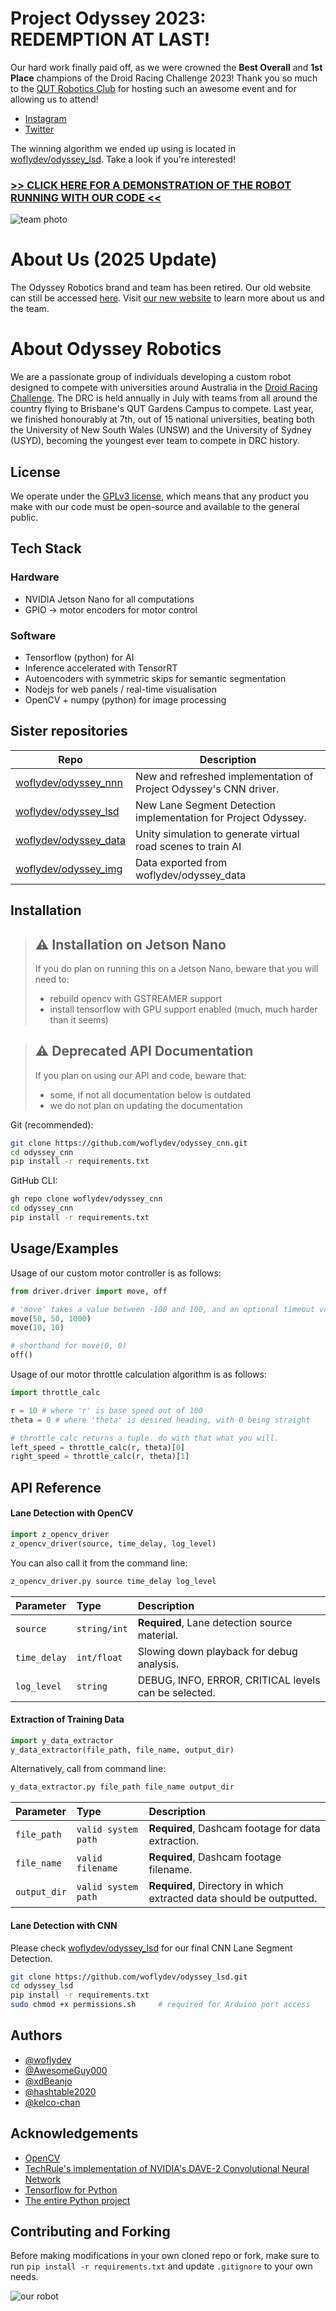 # Project Odyssey 2023: REDEMPTION AT LAST!

Our hard work finally paid off, as we were crowned the **Best Overall** and **1st Place** champions of the Droid Racing Challenge 2023! Thank you so much to the [QUT Robotics Club](https://www.instagram.com/p/Cu9Vgmuro8u/?img_index=1) for hosting such an awesome event and for allowing us to attend!
- [Instagram](https://www.instagram.com/p/Cu8mdIEtegS/?img_index=1)
- [Twitter](https://twitter.com/QUT/status/1679271733004578818)

The winning algorithm we ended up using is located in [woflydev/odyssey_lsd](https://github.com/woflydev/odyssey_lsd). Take a look if you're interested!

### [>> CLICK HERE FOR A DEMONSTRATION OF THE ROBOT RUNNING WITH OUR CODE <<](https://photos.app.goo.gl/apWUW5tePbo4QnF27)

![team photo](https://github.com/woflydev/odyssey_cnn/blob/main/readme/team.jpg)

# About Us (2025 Update)

The Odyssey Robotics brand and team has been retired. Our old website can still be accessed [here](https://aboutodyssey.web.app).
Visit [our new website](https://theseusrobotics.org) to learn more about us and the team.

# About Odyssey Robotics
We are a passionate group of individuals developing a custom robot designed to compete with universities around Australia in the [Droid Racing Challenge](https://qutrobotics.com/droid-racing-challenge/). The DRC is held annually in July with teams from all around the country flying to Brisbane's QUT Gardens Campus to compete. Last year, we finished honourably at 7th, out of 15 national universities, beating both the University of New South Wales (UNSW) and the University of Sydney (USYD), becoming the youngest ever team to compete in DRC history.


## License

We operate under the [GPLv3 license](https://www.gnu.org/licenses/gpl-3.0.en.html), which means that any product you make with our code must be open-source and available to the general public.


## Tech Stack
### Hardware
- NVIDIA Jetson Nano for all computations
- GPIO -> motor encoders for motor control
### Software
- Tensorflow (python) for AI
 - Inference accelerated with TensorRT
 - Autoencoders with symmetric skips for semantic segmentation
- Nodejs for web panels / real-time visualisation
- OpenCV + numpy (python) for image processing

## Sister repositories
| Repo | Description |
| ---- | --- |
| [woflydev/odyssey_nnn](https://github.com/woflydev/odyssey_nnn) | New and refreshed implementation of Project Odyssey's CNN driver. |
| [woflydev/odyssey_lsd](https://github.com/woflydev/odyssey_lsd) | New Lane Segment Detection implementation for Project Odyssey. |
| [woflydev/odyssey_data](https://github.com/woflydev/odyssey_data) | Unity simulation to generate virtual road scenes to train AI |
| [woflydev/odyssey_img](https://github.com/woflydev/odyssey_img) | Data exported from woflydev/odyssey_data |

## Installation
> **⚠ Installation on Jetson Nano**
> ---
> If you do plan on running this on a Jetson Nano, beware that you will need to:
> - rebuild opencv with GSTREAMER support
> - install tensorflow with GPU support enabled (much, much harder than it seems)

> **⚠ Deprecated API Documentation**
> ---
> If you plan on using our API and code, beware that:
> - some, if not all documentation below is outdated
> - we do not plan on updating the documentation

Git (recommended):
```bash
git clone https://github.com/woflydev/odyssey_cnn.git
cd odyssey_cnn
pip install -r requirements.txt
```

GitHub CLI:
```bash
gh repo clone woflydev/odyssey_cnn
cd odyssey_cnn
pip install -r requirements.txt
```


## Usage/Examples

Usage of our custom motor controller is as follows:
```python
from driver.driver import move, off

# 'move' takes a value between -100 and 100, and an optional timeout value in ms.
move(50, 50, 1000)
move(10, 10)

# shorthand for move(0, 0)
off()
```

Usage of our motor throttle calculation algorithm is as follows:
```python
import throttle_calc

r = 10 # where 'r' is base speed out of 100
theta = 0 # where 'theta' is desired heading, with 0 being straight

# throttle_calc returns a tuple. do with that what you will.
left_speed = throttle_calc(r, theta)[0]
right_speed = throttle_calc(r, theta)[1]
```

## API Reference

#### Lane Detection with OpenCV

```python
import z_opencv_driver
z_opencv_driver(source, time_delay, log_level)
```

You can also call it from the command line:

```python
z_opencv_driver.py source time_delay log_level
```

| Parameter | Type     | Description                |
| :-------- | :------- | :------------------------- |
| `source` | `string/int` | **Required**, Lane detection source material. |
| `time_delay` | `int/float` | Slowing down playback for debug analysis. |
| `log_level` | `string` | DEBUG, INFO, ERROR, CRITICAL levels can be selected. |


#### Extraction of Training Data

```python
import y_data_extractor
y_data_extractor(file_path, file_name, output_dir)
```

Alternatively, call from command line:

```python
y_data_extractor.py file_path file_name output_dir
```

| Parameter | Type     | Description                |
| :-------- | :------- | :------------------------- |
| `file_path` | `valid system path` | **Required**, Dashcam footage for data extraction. |
| `file_name` | `valid filename` | **Required**, Dashcam footage filename. |
| `output_dir` | `valid system path` | **Required**, Directory in which extracted data should be outputted. |


#### Lane Detection with CNN

Please check [woflydev/odyssey_lsd](https://github.com/woflydev/odyssey_lsd) for our final CNN Lane Segment Detection.

```bash
git clone https://github.com/woflydev/odyssey_lsd.git
cd odyssey_lsd
pip install -r requirements.txt
sudo chmod +x permissions.sh     # required for Arduino port access
```

## Authors

- [@woflydev](https://www.github.com/woflydev)
- [@AwesomeGuy000](https://github.com/awesomeguy000)
- [@xdBeanjo](https://github.com/xdBeanjo)
- [@hashtable2020](https://github.com/hashtable2020)
- [@kelco-chan](https://github.com/kelco-chan)

## Acknowledgements

 - [OpenCV](https://opencv.org)
 - [TechRule's implementation of NVIDIA's DAVE-2 Convolutional Neural Network](https://github.com/tech-rules/DAVE2-Keras)
 - [Tensorflow for Python](https://www.tensorflow.org/)
 - [The entire Python project](https://python.org)


## Contributing and Forking

Before making modifications in your own cloned repo or fork, make sure to run `pip install -r requirements.txt` and update `.gitignore` to your own needs.

![our robot](https://github.com/woflydev/odyssey_cnn/blob/main/readme/robit.jpg)
